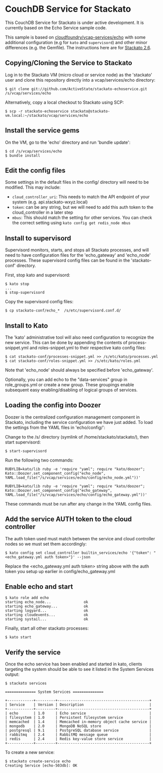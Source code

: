 CouchDB Service for Stackato
=========================

This CouchDB Service for Stackato is under active development.  It is currently based on the Echo Service sample code.

This sample is based on [cloudfoundry/vcap-services/echo](https://github.com/cloudfoundry/vcap-services/tree/master/echo)
with some additional configuration (e.g for `kato` and `supervisord`)
and other minor differences (e.g. the Gemfile). The instructions
here are for [Stackato
2.6](http://www.activestate.com/stackato/get_stackato).

## Copying/Cloning the Service to Stackato

Log in to the Stackato VM (micro cloud or service node) as the
'stackato' user and clone this repository directly into a
vcap/services/echo directory:

    $ git clone git://github.com/ActiveState/stackato-echoservice.git /s/vcap/services/echo

Alternatively, copy a local checkout to Stackato using SCP:

    $ scp -r stackato-echoservice stackato@stackato-vm.local:~/stackato/vcap/services/echo

## Install the service gems

On the VM, go to the 'echo' directory and run 'bundle update':

    $ cd /s/vcap/services/echo
    $ bundle install 

## Edit the config files

Some settings in the default files in the config/ directory will need to be modified. This may include:

* `cloud_controller_uri`: This needs to match the API endpoint of your
  system (e.g. api.stackato-wxyz.local)
* `token`: can be any string, but we will need to add this auth token
  to the cloud_controller in a later step
* `mbus`: This should match the setting for other services. You can check
  the correct setting using `kato config get redis_node mbus`

## Install to supervisord

Supervisord monitors, starts, and stops all Stackato processes, and will
need to have configuration files for the 'echo_gateway' and 'echo_node'
processes. These supervisord config files can be found in the
'stackato-conf' directory.

First, stop kato and supervisord:

    $ kato stop
    ...
    $ stop-supervisord
  
Copy the supervisord config files:

    $ cp stackato-conf/echo_*  /s/etc/supervisord.conf.d/
  

## Install to Kato

The 'kato' administrative tool will also need configuration to recognize
the new service. This can be done by appending the contents of
process-snippet.yml and roles-snippet.yml to their respective
kato config files:

    $ cat stackato-conf/processes-snippet.yml >> /s/etc/kato/processes.yml
    $ cat stackato-conf/roles-snippet.yml >> /s/etc/kato/roles.yml

Note that 'echo_node' should always be specified before 'echo_gateway'.

Optionally, you can add echo to the "data-services" group in
role_groups.yml or create a new group. These groupings enable subsequent
easy enabling/disabling of logical groups of services.

## Loading the config into Doozer

Doozer is the centralized configuration management component in
Stackato, including the service configuration we have just added. To
load the settings from the YAML files in 'echo/config/':

Change to the /s/ directory (symlink of /home/stackato/stackato/), then
start supervisord:

    $ start-supervisord

Run the following two commands:

    RUBYLIB=kato/lib ruby -e 'require "yaml"; require "kato/doozer"; Kato::Doozer.set_component_config("echo_node", YAML.load_file("/s/vcap/services/echo/config/echo_node.yml"))'
  
    RUBYLIB=kato/lib ruby -e 'require "yaml"; require "kato/doozer"; Kato::Doozer.set_component_config("echo_gateway", YAML.load_file("/s/vcap/services/echo/config/echo_gateway.yml"))'
  
These commands must be run after any change in the YAML config files.


## Add the service AUTH token to the cloud controller

The auth token used must match between the service and cloud controller
nodes so we must set them accordingly:

    $ kato config set cloud_controller builtin_services/echo '{"token": "<echo_gateway.yml auth token>"}' --json

Replace the <echo_gateway.yml auth token> string above with the auth
token you setup up earlier in config/echo_gateway.yml

## Enable echo and start

    $ kato role add echo
    starting echo_node...               ok
    starting echo_gateway...            ok
    starting logyard...                 ok
    starting cloudevents...             ok
    starting systail...                 ok

Finally, start all other stackato processes:
    
    $ kato start

## Verify the service

Once the echo service has been enabled and started in kato, clients
targeting the system should be able to see it listed in the System
Services output:

    $ stackato services
  
    ============== System Services ==============
   
    +------------+---------+------------------------------------------+
    | Service    | Version | Description                              |
    +------------+---------+------------------------------------------+
    | echo       | 1.0     | Echo service                             |
    | filesystem | 1.0     | Persistent filesystem service            |
    | memcached  | 1.4     | Memcached in-memory object cache service |
    | mongodb    | 2.0     | MongoDB NoSQL store                      |
    | postgresql | 9.1     | PostgreSQL database service              |
    | rabbitmq   | 2.4     | RabbitMQ message queue                   |
    | redis      | 2.4     | Redis key-value store service            |
    +------------+---------+------------------------------------------+
    
To create a new service:

    $ stackato create-service echo
    Creating Service [echo-503db]: OK
